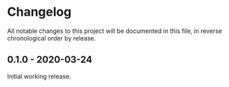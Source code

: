 # Changelog

All notable changes to this project will be documented in this file, in reverse chronological order by release.

## 0.1.0 - 2020-03-24

Initial working release.